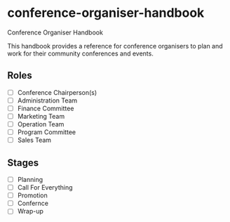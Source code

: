 # conference-organiser-handbook
Conference Organiser Handbook

This handbook provides a reference for conference organisers to plan and work for their community conferences and events.

## Roles
- [ ] Conference Chairperson(s)
- [ ] Administration Team
- [ ] Finance Committee
- [ ] Marketing Team
- [ ] Operation Team
- [ ] Program Committee
- [ ] Sales Team

## Stages
- [ ] Planning
- [ ] Call For Everything
- [ ] Promotion
- [ ] Confernce
- [ ] Wrap-up
